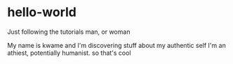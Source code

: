 # hello-world

Just following the tutorials man, or woman

My name is kwame and I'm discovering stuff about my authentic self
I'm an athiest, potentially humanist. so that's cool
